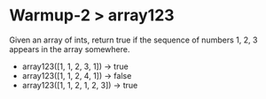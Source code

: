 # Warmup-2 > array123

Given an array of ints, return true if the sequence of numbers 1, 2, 3 appears in the array somewhere.

- array123([1, 1, 2, 3, 1]) → true
- array123([1, 1, 2, 4, 1]) → false
- array123([1, 1, 2, 1, 2, 3]) → true